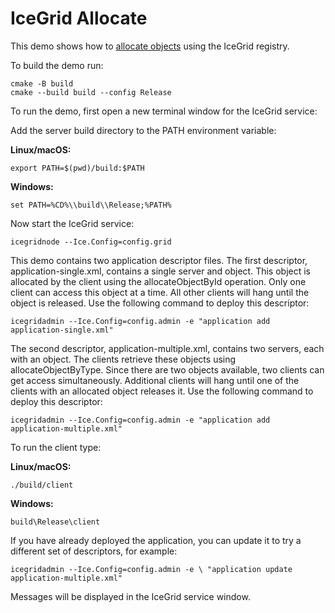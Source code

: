 # IceGrid Allocate

This demo shows how to [allocate objects][1] using the IceGrid registry.

To build the demo run:

```shell
cmake -B build
cmake --build build --config Release
```

To run the demo, first open a new terminal window for the IceGrid service:

Add the server build directory to the PATH environment variable:

**Linux/macOS:**

```shell
export PATH=$(pwd)/build:$PATH
```

**Windows:**

```shell
set PATH=%CD%\\build\\Release;%PATH%
```

Now start the IceGrid service:

```shell
icegridnode --Ice.Config=config.grid
```

This demo contains two application descriptor files. The first
descriptor, application-single.xml, contains a single server and
object. This object is allocated by the client using the
allocateObjectById operation. Only one client can access this object
at a time. All other clients will hang until the object is released.
Use the following command to deploy this descriptor:

```shell
icegridadmin --Ice.Config=config.admin -e "application add application-single.xml"
```

The second descriptor, application-multiple.xml, contains two servers,
each with an object. The clients retrieve these objects using
allocateObjectByType. Since there are two objects available, two
clients can get access simultaneously. Additional clients will hang
until one of the clients with an allocated object releases it. Use the
following command to deploy this descriptor:

```shell
icegridadmin --Ice.Config=config.admin -e "application add application-multiple.xml"
```

To run the client type:

**Linux/macOS:**

```shell
./build/client
```

**Windows:**

```shell
build\Release\client
```

If you have already deployed the application, you can update it to try
a different set of descriptors, for example:

```shell
icegridadmin --Ice.Config=config.admin -e \ "application update application-multiple.xml"
```

Messages will be displayed in the IceGrid service window.

[1]: https://doc.zeroc.com/ice/3.7/ice-services/icegrid/resource-allocation-using-icegrid-sessions
